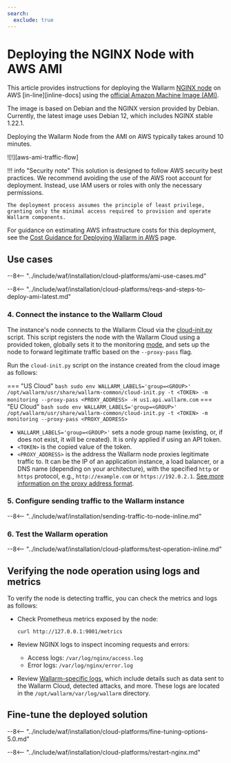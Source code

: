 ```yaml
---
search:
  exclude: true
---
```


[link-ssh-keys]:            https://docs.aws.amazon.com/AWSEC2/latest/UserGuide/get-set-up-for-amazon-ec2.html#create-a-key-pair
[link-sg]:                  https://docs.aws.amazon.com/en_us/AWSEC2/latest/UserGuide/get-set-up-for-amazon-ec2.html#create-a-base-security-group
[link-launch-instance]:     https://docs.aws.amazon.com/AWSEC2/latest/UserGuide/EC2_GetStarted.html#ec2-launch-instance

[anchor1]:      #2-create-a-security-group
[anchor2]:      #1-create-a-pair-of-ssh-keys-in-aws

[img-create-sg]:                ../../../../images/installation-ami/common/create_sg.png
[versioning-policy]:            ../../../../updating-migrating/versioning-policy.md#version-list
[img-wl-console-users]:         ../../../../images/check-user-no-2fa.png
[img-create-wallarm-node]:      ../../../../images/user-guides/nodes/create-cloud-node.png
[deployment-platform-docs]:     ../../../../installation/supported-deployment-options.md
[node-token]:                       ../../../../quickstart.md#deploy-the-wallarm-filtering-node
[api-token]:                        ../../../../user-guides/settings/api-tokens.md
[wallarm-token-types]:              ../../../../user-guides/nodes/nodes.md#api-and-node-tokens-for-node-creation
[platform]:                         ../../../../installation/supported-deployment-options.md
[ptrav-attack-docs]:                ../../../../attacks-vulns-list.md#path-traversal
[attacks-in-ui-image]:              ../../../../images/admin-guides/test-attacks-quickstart.png
[wallarm-nginx-directives]:         ../../../../admin-en/configure-parameters-en.md
[autoscaling-docs]:                 ../../../../admin-en/installation-guides/amazon-cloud/autoscaling-overview.md
[real-ip-docs]:                     ../../../../admin-en/using-proxy-or-balancer-en.md
[allocate-memory-docs]:             ../../../../admin-en/configuration-guides/allocate-resources-for-node.md
[limiting-request-processing]:      ../../../../user-guides/rules/configure-overlimit-res-detection.md
[logs-docs]:                        ../../../../admin-en/configure-logging.md
[wallarm-mode]:                     ../../../../admin-en/configure-wallarm-mode.md
[wallarm-api-via-proxy]:            ../../../../admin-en/configuration-guides/access-to-wallarm-api-via-proxy.md
[img-grouped-nodes]:                ../../../../images/user-guides/nodes/grouped-nodes.png
[cloud-init-spec]:                  ../../../cloud-platforms/cloud-init.md
[wallarm_force_directive]:          ../../../../admin-en/configure-parameters-en.md#wallarm_force
[ip-lists-docs]:                    ../../../../user-guides/ip-lists/overview.md
[api-spec-enforcement-docs]:        ../../../../api-specification-enforcement/overview.md
[img-security-group]:                ../../../images/aws-ami/security-group.png
[latest-node-version]:              ../../../updating-migrating/node-artifact-versions.md#amazon-machine-image-ami
[aws-costs]:                        ../../../installation/cloud-platforms/aws/costs.md
[nginx-native-node]:                       ../../../installation/nginx-native-node-internals.md
[wallarm-logs]:                     ../../../admin-en/configure-logging.md
[log-level]:                        ../../../installation/native-node/all-in-one-conf.md#loglevel


# Deploying the NGINX Node with AWS AMI

This article provides instructions for deploying the Wallarm [NGINX node][nginx-native-node] on AWS [in-line][inline-docs] using the [official Amazon Machine Image (AMI)](https://aws.amazon.com/marketplace/pp/B073VRFXSD).

The image is based on Debian and the NGINX version provided by Debian. Currently, the latest image uses Debian 12, which includes NGINX stable 1.22.1.

Deploying the Wallarm Node from the AMI on AWS typically takes around 10 minutes.

![!][aws-ami-traffic-flow]

!!! info "Security note"
    This solution is designed to follow AWS security best practices. We recommend avoiding the use of the AWS root account for deployment. Instead, use IAM users or roles with only the necessary permissions.

    The deployment process assumes the principle of least privilege, granting only the minimal access required to provision and operate Wallarm components.

For guidance on estimating AWS infrastructure costs for this deployment, see the [Cost Guidance for Deploying Wallarm in AWS][aws-costs] page.

## Use cases

--8<-- "../include/waf/installation/cloud-platforms/ami-use-cases.md"

--8<-- "../include/waf/installation/cloud-platforms/reqs-and-steps-to-deploy-ami-latest.md"

### 4. Connect the instance to the Wallarm Cloud

The instance's node connects to the Wallarm Cloud via the [cloud-init.py][cloud-init-spec] script. This script registers the node with the Wallarm Cloud using a provided token, globally sets it to the monitoring [mode][wallarm-mode], and sets up the node to forward legitimate traffic based on the `--proxy-pass` flag.

Run the `cloud-init.py` script on the instance created from the cloud image as follows:

=== "US Cloud"
    ``` bash
    sudo env WALLARM_LABELS='group=<GROUP>' /opt/wallarm/usr/share/wallarm-common/cloud-init.py -t <TOKEN> -m monitoring --proxy-pass <PROXY_ADDRESS> -H us1.api.wallarm.com
    ```
=== "EU Cloud"
    ``` bash
    sudo env WALLARM_LABELS='group=<GROUP>' /opt/wallarm/usr/share/wallarm-common/cloud-init.py -t <TOKEN> -m monitoring --proxy-pass <PROXY_ADDRESS>
    ```

* `WALLARM_LABELS='group=<GROUP>'` sets a node group name (existing, or, if does not exist, it will be created). It is only applied if using an API token.
* `<TOKEN>` is the copied value of the token.
* `<PROXY_ADDRESS>` is the address the Wallarm node proxies legitimate traffic to. It can be the IP of an application instance, a load balancer, or a DNS name (depending on your architecture), with the specified `http` or `https` protocol, e.g., `http://example.com` or `https://192.0.2.1`. [See more information on the proxy address format](https://nginx.org/en/docs/http/ngx_http_proxy_module.html?&_ga=2.23729850.1231698478.1756133814-1504295816.1756133814#proxy_pass).

### 5. Configure sending traffic to the Wallarm instance

--8<-- "../include/waf/installation/sending-traffic-to-node-inline.md"

### 6. Test the Wallarm operation

--8<-- "../include/waf/installation/cloud-platforms/test-operation-inline.md"

## Verifying the node operation using logs and metrics

To verify the node is detecting traffic, you can check the metrics and logs as follows:

* Check Prometheus metrics exposed by the node:

    ```
    curl http://127.0.0.1:9001/metrics
    ```

* Review NGINX logs to inspect incoming requests and errors:

    * Access logs: `/var/log/nginx/access.log`
    * Error logs: `/var/log/nginx/error.log`

* Review [Wallarm-specific logs][wallarm-logs], which include details such as data sent to the Wallarm Cloud, detected attacks, and more. These logs are located in the `/opt/wallarm/var/log/wallarm` directory.

## Fine-tune the deployed solution

--8<-- "../include/waf/installation/cloud-platforms/fine-tuning-options-5.0.md"

--8<-- "../include/waf/installation/cloud-platforms/restart-nginx.md"

